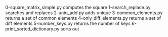 0-square_matrix_simple.py computes the square
1-search_replace.py searches and replaces
2-uniq_add.py adds unique
3-common_elements.py returns a set of common elements
4-only_diff_elements.py returns a set of diff elements
5-number_keys.py returns the number of keys
6-print_sorted_dictionary.py sorts out
